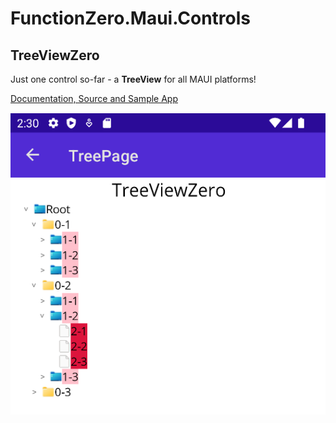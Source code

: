 ﻿# FunctionZero.Maui.Controls

## TreeViewZero

Just one control so-far - a **TreeView** for all MAUI platforms!  

[Documentation, Source and Sample App](https://github.com/Keflon/FunctionZero.Maui.Controls)


![Sample image](https://github.com/Keflon/FunctionZero.Maui.Controls/blob/master/AndroidTree.png?raw=true)
